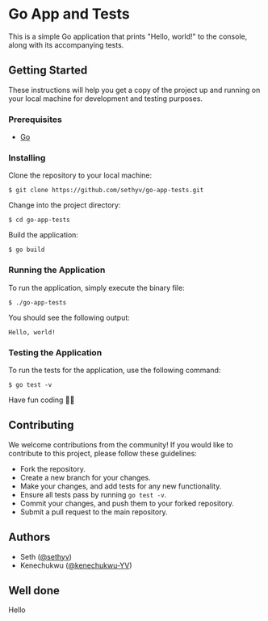 # Go App and Tests

This is a simple Go application that prints "Hello, world!" to the console, along with its accompanying tests.

## Getting Started

These instructions will help you get a copy of the project up and running on your local machine for development and testing purposes.

### Prerequisites

- [Go](https://golang.org/dl/)

### Installing

Clone the repository to your local machine:

`$ git clone https://github.com/sethyv/go-app-tests.git`

Change into the project directory:

`$ cd go-app-tests`

Build the application:

`$ go build`

### Running the Application

To run the application, simply execute the binary file:

`$ ./go-app-tests`

You should see the following output:

`Hello, world!`

### Testing the Application

To run the tests for the application, use the following command:

`$ go test -v`

Have fun coding :rocket::rocket:

## Contributing

We welcome contributions from the community! If you would like to contribute to this project, please follow these guidelines:

- Fork the repository.
- Create a new branch for your changes.
- Make your changes, and add tests for any new functionality.
- Ensure all tests pass by running `go test -v`.
- Commit your changes, and push them to your forked repository.
- Submit a pull request to the main repository.

## Authors

- Seth ([@sethyv](https://github.com/sethyv))
- Kenechukwu ([@kenechukwu-YV](https://github.com/kenechukwu-YV))

## Well done
Hello